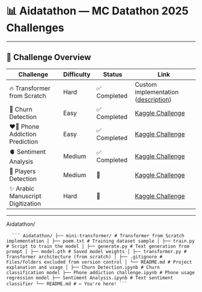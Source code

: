 # 📊 Aidatathon — MC Datathon 2025 Challenges


---

## 🏁 Challenge Overview

| Challenge                          | Difficulty | Status        | Link                                                                 |
|-----------------------------------|------------|----------------|----------------------------------------------------------------------|
| 🔥 Transformer from Scratch       | Hard       | ✅ Completed   | Custom implementation ([description](mini-transformer/README.md))   |
| 🚀 Churn Detection                | Easy       | ✅ Completed| [Kaggle Challenge](https://www.kaggle.com/t/a4e98e13f0b84aef908da1c0b52ed50a) |
| ❤️‍🔥 Phone Addiction Prediction  | Easy       | ✅ Completed| [Kaggle Challenge](https://www.kaggle.com/t/b8c8c411de234fc18e106e0061494b58) |
| 🫀 Sentiment Analysis             | Medium     | ✅ Completed | [Kaggle Challenge](https://www.kaggle.com/t/db2c7246dc78416db786e57e88411bf1) |
| 👀 Players Detection              | Medium     | 🚧  | [Kaggle Challenge](https://www.kaggle.com/t/94437fec96864a1ab030246b98ddbc50) |
| ✨ Arabic Manuscript Digitization | Hard       | 🚧 | [Kaggle Challenge](https://www.kaggle.com/t/2e7a0c79424d4e388ae666ee55b578e7) |

---
Aidatathon/
<pre> <code> ``` Aidatathon/ ├── mini-transformer/ # Transformer from Scratch implementation │ ├── poem.txt # Training dataset sample │ ├── train.py # Script to train the model │ ├── generate.py # Text generation from prompt │ ├── model.pth # Saved model weights │ ├── transformer.py # Transformer architecture (from scratch) │ ├── .gitignore # Files/folders excluded from version control │ └── README.md # Project explanation and usage │ ├── Churn Detection.ipynb # Churn classification model ├── Phone addiction challenge.ipynb # Phone usage regression model ├── Sentiment Analysis.ipynb # Text sentiment classifier └── README.md # ← You're here! ``` </code> </pre>
